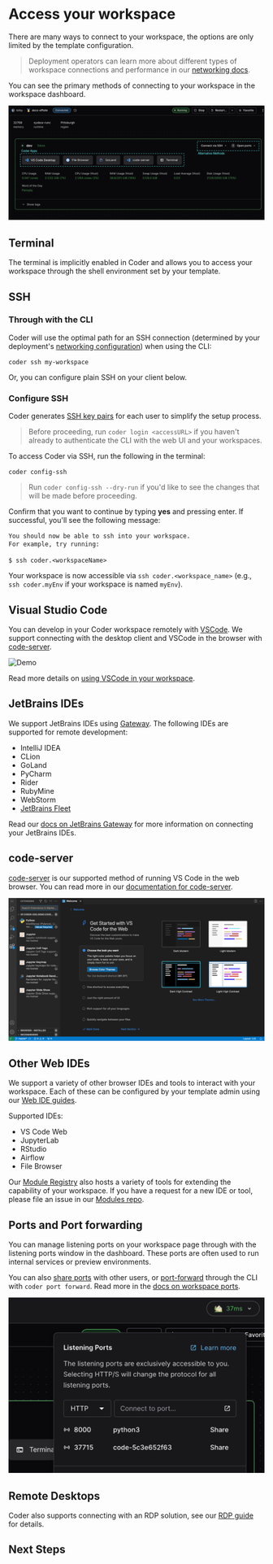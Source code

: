 # Access your workspace

There are many ways to connect to your workspace, the options are only limited by the template configuration.

> Deployment operators can learn more about different types of workspace connections and performance in our [networking docs](../../admin/infrastructure/README.md).

You can see the primary methods of connecting to your workspace in the workspace dashboard.

![Workspace View](../../images/user-guides/workspace-view-connection-annotated.png)

<!-- ## Coder Apps

TODO: Is this relevant?

Coder Apps (from our [`coder_app`](https://registry.terraform.io/providers/coder/coder/latest/docs/resources/app) resource in terraform) provide IDE connections and the Terminal. Coder Apps can connect you to ports or run commands on the remote workspace. They be shared with other users by copying the URL from the button. Contact your template administrator if you have IDEs or tools you'd like added into your workspace.

 , and can be extended with our [Module Registry](https://registry.coder.com/modules). -->

## Terminal

The terminal is implicitly enabled in Coder and allows you to access your workspace through the shell environment set by your template.

## SSH

### Through with the CLI

Coder will use the optimal path for an SSH connection (determined by your deployment's [networking configuration](../../admin/networking.md)) when using the CLI:

```console
coder ssh my-workspace
```

Or, you can configure plain SSH on your client below.

### Configure SSH

Coder generates [SSH key pairs](../../secrets.md#ssh-keys) for each user to simplify the setup process.

> Before proceeding, run `coder login <accessURL>` if you haven't already to
> authenticate the CLI with the web UI and your workspaces.

To access Coder via SSH, run the following in the terminal:

```console
coder config-ssh
```

> Run `coder config-ssh --dry-run` if you'd like to see the changes that will be
> made before proceeding.

Confirm that you want to continue by typing **yes** and pressing enter. If
successful, you'll see the following message:

```console
You should now be able to ssh into your workspace.
For example, try running:

$ ssh coder.<workspaceName>
```

Your workspace is now accessible via `ssh coder.<workspace_name>` (e.g.,
`ssh coder.myEnv` if your workspace is named `myEnv`).

## Visual Studio Code

You can develop in your Coder workspace remotely with
[VSCode](https://code.visualstudio.com/download). We support connecting with the desktop client and VSCode in the browser with [code-server](#code-server).

![Demo](https://github.com/coder/vscode-coder/raw/main/demo.gif?raw=true)

Read more details on [using VSCode in your workspace](./vscode.md).

## JetBrains IDEs

We support JetBrains IDEs using [Gateway](https://www.jetbrains.com/remote-development/gateway/). The following IDEs are supported for remote development:

- IntelliJ IDEA
- CLion
- GoLand
- PyCharm
- Rider
- RubyMine
- WebStorm
- [JetBrains Fleet](./jetbrains.md#jetbrains-fleet)

Read our [docs on JetBrains Gateway](./jetbrains.md) for more information on connecting your JetBrains IDEs.

## code-server

[code-server](https://github.com/coder/code-server) is our supported method of running
VS Code in the web browser. You can read more in our [documentation for code-server](https://coder.com/docs/code-server/latest).

![code-server in a workspace](../../images/code-server-ide.png)

## Other Web IDEs

<!-- TODO: update template guides link -->

We support a variety of other browser IDEs and tools to interact with your workspace. Each of these can be configured by your template admin using our [Web IDE guides](../../admin/templates/README.md).

Supported IDEs:

- VS Code Web
- JupyterLab
- RStudio
- Airflow
- File Browser

Our [Module Registry](https://registry.coder.com/modules) also hosts a variety of tools for extending the capability of your workspace. If you have a request for a new IDE or tool, please file an issue in our [Modules repo](https://github.com/coder/modules/issues).

## Ports and Port forwarding

You can manage listening ports on your workspace page through with the listening ports window in the dashboard. These ports are often used to run internal services or preview environments.

You can also [share ports](./port-forwarding.md#sharing-ports) with other users, or [port-forward](./port-forwarding.md#the-coder-port-forward-command) through the CLI with `coder port forward`. Read more in the [docs on workspace ports](./port-forwarding.md).

<!-- TODO: Outdated screenshot -->

![Open Ports window](../../images/networking/listeningports.png)

## Remote Desktops

Coder also supports connecting with an RDP solution, see our [RDP guide](./remote-desktops.md) for details.

## Next Steps

<!-- TODO: Next steps -->
